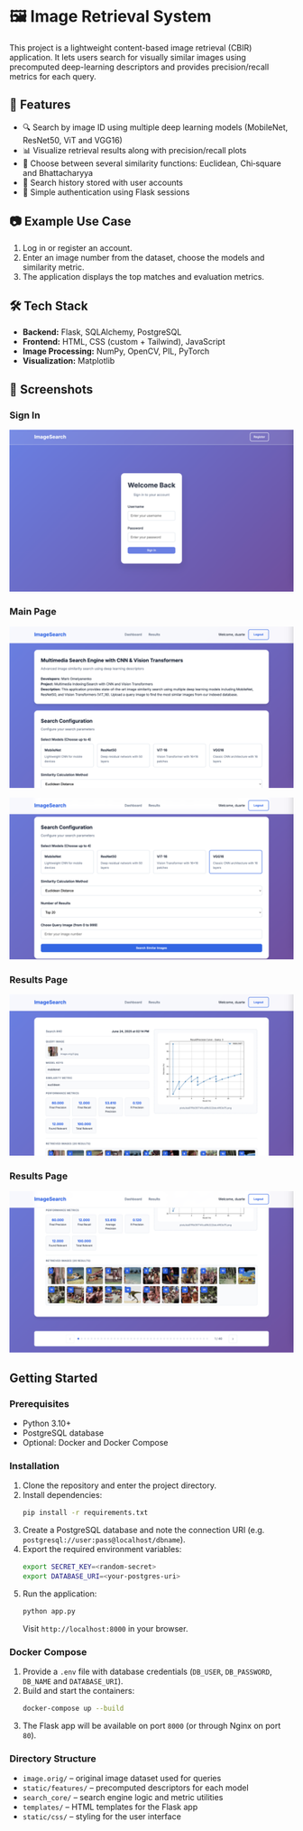 # 🖼️ Image Retrieval System

This project is a lightweight content-based image retrieval (CBIR) application. It lets users search for visually similar images using precomputed deep-learning descriptors and provides precision/recall metrics for each query.

## 🚀 Features

- 🔍 Search by image ID using multiple deep learning models (MobileNet, ResNet50, ViT and VGG16)
- 📊 Visualize retrieval results along with precision/recall plots
- 🧠 Choose between several similarity functions: Euclidean, Chi‑square and Bhattacharyya
- 📁 Search history stored with user accounts
- 👤 Simple authentication using Flask sessions

## 📷 Example Use Case

1. Log in or register an account.
2. Enter an image number from the dataset, choose the models and similarity metric.
3. The application displays the top matches and evaluation metrics.

## 🛠️ Tech Stack

- **Backend:** Flask, SQLAlchemy, PostgreSQL
- **Frontend:** HTML, CSS (custom + Tailwind), JavaScript
- **Image Processing:** NumPy, OpenCV, PIL, PyTorch
- **Visualization:** Matplotlib

## 📸 Screenshots

### Sign In
![Sign In Screenshot](screenshots/signin.png)

### Main Page
![Main Page Screenshot](screenshots/main_page_1.png)

![Main Page Screenshot](screenshots/main_page_2.png)

### Results Page
![Results Screenshot](screenshots/results_1.png)

### Results Page
![Results Screenshot](screenshots/results_2.png)

## Getting Started

### Prerequisites

- Python 3.10+
- PostgreSQL database
- Optional: Docker and Docker Compose

### Installation

1. Clone the repository and enter the project directory.
2. Install dependencies:
   ```bash
   pip install -r requirements.txt
   ```
3. Create a PostgreSQL database and note the connection URI (e.g. `postgresql://user:pass@localhost/dbname`).
4. Export the required environment variables:
   ```bash
   export SECRET_KEY=<random-secret>
   export DATABASE_URI=<your-postgres-uri>
   ```
5. Run the application:
   ```bash
   python app.py
   ```
   Visit `http://localhost:8000` in your browser.

### Docker Compose

1. Provide a `.env` file with database credentials (`DB_USER`, `DB_PASSWORD`, `DB_NAME` and `DATABASE_URI`).
2. Build and start the containers:
   ```bash
   docker-compose up --build
   ```
3. The Flask app will be available on port `8000` (or through Nginx on port `80`).

### Directory Structure

- `image.orig/` – original image dataset used for queries
- `static/features/` – precomputed descriptors for each model
- `search_core/` – search engine logic and metric utilities
- `templates/` – HTML templates for the Flask app
- `static/css/` – styling for the user interface
